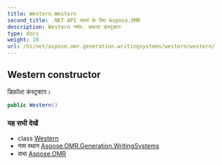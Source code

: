 ```yaml
---
title: Western.Western
second_title: .NET API संदर्भ के लिए Aspose.OMR
description: Western नर्मत. डफ़ल्ट कंस्ट्रक्टर
type: docs
weight: 10
url: /hi/net/aspose.omr.generation.writingsystems/western/western/
---
```

## Western constructor

डिफ़ॉल्ट कंस्ट्रक्टर।

```csharp
public Western()
```

### यह सभी देखें

* class [Western](../)
* नाम स्थान [Aspose.OMR.Generation.WritingSystems](../../western/)
* सभा [Aspose.OMR](../../../)


